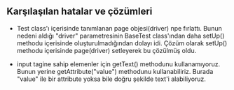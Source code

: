 
## Karşılaşılan hatalar ve çözümleri
 
* Test class'ı içerisinde tanımlanan page objesi(driver) npe fırlattı. Bunun nedeni aldığı "driver"
parametresinin BaseTest class'ından daha setUp() methodu içerisinde oluşturulmadığından dolayı idi.
  Çözüm olarak setUp() methodu içerisinde page(driver) setleyerek bu çözülmüş oldu.
  
* input tagine sahip elemenler için getText() methodunu kullanamıyoruz. Bunun yerine getAttribute("value")
methodunu kullanabiliriz. Burada "value" ile bir attribute yoksa bile doğru şekilde text'i alabiliyoruz.